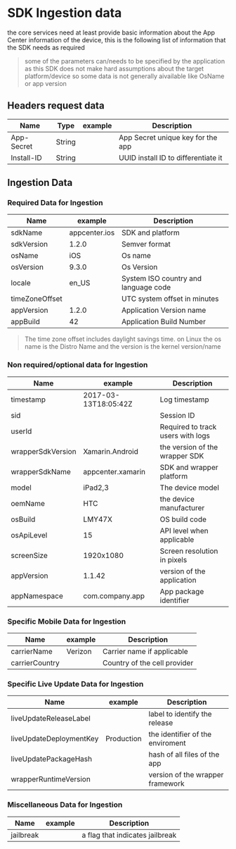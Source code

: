 # SDK Ingestion data

the core services need at least provide basic information about the App Center information
of the device, this is the following list of information that the SDK needs as required

> some of the parameters can/needs to be specified by the application as this SDK
does not make hard assumptions about the target platform/device so some data
is not generally aivailable like OsName or app version

## Headers request data

| Name           | Type   | example       | Description                          |
| -------------- | ------ | ------------- | ------------------------------------ |
| App-Secret     | String |               | App Secret unique key for the app    |
| Install-ID     | String |               | UUID install ID to differentiate it  |

## Ingestion Data

### **Required Data** for Ingestion


| Name           | example       | Description                          |
| -------------- | ------------- | ------------------------------------ |
| sdkName        | appcenter.ios | SDK and platform                     |
| sdkVersion     | 1.2.0         | Semver format                        |
| osName         | iOS           | Os name                              |
| osVersion      | 9.3.0         | Os Version                           |
| locale         | en_US         | System ISO country and language code |
| timeZoneOffset |               | UTC system offset in minutes         |
| appVersion     | 1.2.0         | Application Version name             |
| appBuild       | 42            | Application Build Number             |

> The time zone offset includes daylight savings time.
> on Linux the os name is the Distro Name and the version is the kernel version/name

### **Non required/optional data** for Ingestion

| Name                    | example              | Description                      |
| ----------------------- | -------------------- | -------------------------------- |
| timestamp               | 2017-03-13T18:05:42Z | Log timestamp                    |
| sid                     |                      | Session ID                       |
| userId                  |                      | Required to track users with logs|
| wrapperSdkVersion       | Xamarin.Android      | the version of the wrapper SDK   |
| wrapperSdkName          | appcenter.xamarin    | SDK and wrapper platform         |
| model                   | iPad2,3              | The device model                 |
| oemName                 | HTC                  | the device manufacturer          |
| osBuild                 | LMY47X               | OS build code                    |
| osApiLevel              | 15                   | API level when applicable        |
| screenSize              | 1920x1080            | Screen resolution in pixels      |
| appVersion              | 1.1.42               | version of the application       |
| appNamespace            | com.company.app      | App package identifier           |

### **Specific Mobile Data** for Ingestion

| Name                    | example              | Description                      |
| ----------------------- | -------------------- | -------------------------------- |
| carrierName             | Verizon              | Carrier name if applicable       |
| carrierCountry          |                      | Country of the cell provider     |

### **Specific Live Update Data** for Ingestion

| Name                    | example              | Description                      |
| ----------------------- | -------------------- | -------------------------------- |
| liveUpdateReleaseLabel  |                      | label to identify the release    |
| liveUpdateDeploymentKey | Production           | the identifier of the enviroment |
| liveUpdatePackageHash   |                      | hash of all files of the app     |
| wrapperRuntimeVersion   |                      | version of the wrapper framework |

### **Miscellaneous Data** for Ingestion

| Name                    | example              | Description                      |
| ----------------------- | -------------------- | -------------------------------- |
| jailbreak               |                      | a flag that indicates jailbreak  |